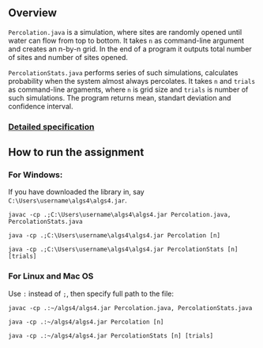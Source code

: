 ## Overview
`Percolation.java` is a simulation, where sites are randomly opened until water can flow from top to bottom. It takes `n` as command-line argument and creates an n-by-n grid. In the end of a program it outputs total number of sites and number of sites opened.

`PercolationStats.java` performs series of such simulations, calculates probability when the system almost always percolates. It takes `n` and `trials` as command-line argaments, where `n` is grid size and `trials` is number of such simulations. The program returns mean, standart deviation and confidence interval.

### [Detailed specification](https://coursera.cs.princeton.edu/algs4/assignments/percolation/specification.php)

## How to run the assignment

### For Windows:
If you have downloaded the library in, say `C:\Users\username\algs4\algs4.jar`.
```
javac -cp .;C:\Users\username\algs4\algs4.jar Percolation.java, PercolationStats.java
```
```
java -cp .;C:\Users\username\algs4\algs4.jar Percolation [n]
```
```
java -cp .;C:\Users\username\algs4\algs4.jar PercolationStats [n] [trials] 
```

### For Linux and Mac OS
Use `:` instead of `;`, then specify full path to the file:
```
javac -cp .:~/algs4/algs4.jar Percolation.java, PercolationStats.java
```
```
java -cp .:~/algs4/algs4.jar Percolation [n]
```
```
java -cp .:~/algs4/algs4.jar PercolationStats [n] [trials] 
```
